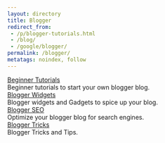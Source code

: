 ```yaml
---
layout: directory
title: Blogger
redirect_from:
 - /p/blogger-tutorials.html
 - /blog/
 - /google/blogger/
permalink: /blogger/
metatags: noindex, follow
---
```

<div class="panel panel-success">
  <div class="panel-heading">
    <a class="panel-title" href ="/blogger/beginner/" >Beginner Tutorials</a>
  </div>
  <div class="panel-body">
    Beginner tutorials to start your own blogger blog.
  </div>
</div>

<div class="panel panel-info">
  <div class="panel-heading">
    <a class="panel-title" href ="/blogger/widget/" >Blogger Widgets</a>
  </div>
  <div class="panel-body">
    Blogger widgets and Gadgets to spice up your blog.
  </div>
</div>

<div class="panel panel-warning">
  <div class="panel-heading">
    <a class="panel-title" href ="/blogger/seo/" >Blogger SEO</a>
  </div>
  <div class="panel-body">
  Optimize your blogger blog for search engines.
  </div>
</div>

<div class="panel panel-danger">
  <div class="panel-heading">
    <a class="panel-title" href ="/blogger/tricks/">Blogger Tricks</a>
  </div>
  <div class="panel-body">
  Blogger Tricks and Tips.
  </div>
</div>
